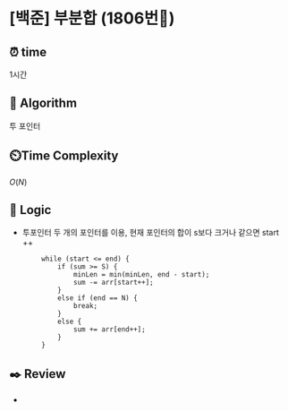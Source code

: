 # [백준] 부분합 (1806번💛)

## ⏰  **time**

1시간

## :pushpin: **Algorithm**

투 포인터

## ⏲️**Time Complexity**

$O(N)$

## :round_pushpin: **Logic**

- 투포인터
  두 개의 포인터를 이용, 현재 포인터의 합이 s보다 크거나 같으면 start ++
```
    	while (start <= end) {
    		if (sum >= S) {
    			minLen = min(minLen, end - start);
    			sum -= arr[start++];
    		}
    		else if (end == N) {
    			break;
    		}
    		else {
    			sum += arr[end++];
    		}
    	}
```


## :black_nib: **Review**

- 
